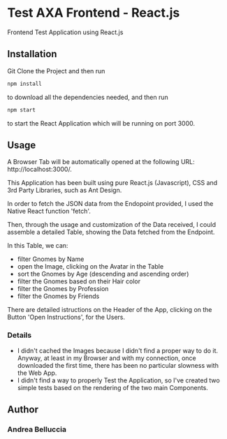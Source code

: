 # Test AXA Frontend - React.js

Frontend Test Application using React.js

## Installation

Git Clone the Project and then run

```bash
npm install
```

to download all the dependencies needed, and then run

```bash
npm start
```

to start the React Application which will be running on port 3000.

## Usage

A Browser Tab will be automatically opened at the following URL: http://localhost:3000/.

This Application has been built using pure React.js (Javascript), CSS and 3rd Party Libraries, such as Ant Design.

In order to fetch the JSON data from the Endopoint provided, I used the Native React function 'fetch'.

Then, through the usage and customization of the Data received, I could assemble a detailed Table, showing the Data fetched from the Endpoint.

In this Table, we can:

- filter Gnomes by Name
- open the Image, clicking on the Avatar in the Table
- sort the Gnomes by Age (descending and ascending order)
- filter the Gnomes based on their Hair color
- filter the Gnomes by Profession
- filter the Gnomes by Friends

There are detailed istructions on the Header of the App, clicking on the Button 'Open Instructions', for the Users.

### Details

- I didn't cached the Images because I didn't find a proper way to do it. Anyway, at least in my Browser and with my connection, once downloaded the first time, there has been no particular slowness with the Web App.
- I didn't find a way to properly Test the Application, so I've created two simple tests based on the rendering of the two main Components.

## Author

### Andrea Belluccia
